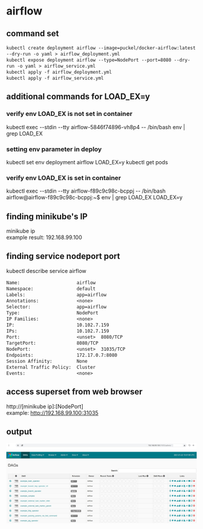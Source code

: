 # airflow

## command set
```
kubectl create deployment airflow --image=puckel/docker-airflow:latest --dry-run -o yaml > airflow_deployment.yml
kubectl expose deployment airflow --type=NodePort --port=8080 --dry-run -o yaml > airflow_service.yml
kubectl apply -f airflow_deployment.yml
kubectl apply -f airflow_service.yml
```

## additional commands for LOAD_EX=y
### verify env LOAD_EX is not set in container
kubectl exec --stdin --tty airflow-5846f74896-vh8p4 -- /bin/bash
env | grep LOAD_EX

### setting env parameter in deploy
kubectl set env deployment airflow LOAD_EX=y
kubectl get pods

### verify env LOAD_EX is set in container
kubectl exec --stdin --tty airflow-f89c9c98c-bcppj -- /bin/bash
airflow@airflow-f89c9c98c-bcppj:~$ env | grep LOAD_EX
LOAD_EX=y


## finding minikube's IP
minikube ip<br/> 
example result: 192.168.99.100

## finding service nodeport port
kubectl describe service airflow

```
Name:                     airflow
Namespace:                default
Labels:                   app=airflow
Annotations:              <none>
Selector:                 app=airflow
Type:                     NodePort
IP Families:              <none>
IP:                       10.102.7.159
IPs:                      10.102.7.159
Port:                     <unset>  8080/TCP
TargetPort:               8080/TCP
NodePort:                 <unset>  31035/TCP
Endpoints:                172.17.0.7:8080
Session Affinity:         None
External Traffic Policy:  Cluster
Events:                   <none>
```
  
## access superset from web browser
http://[minikube ip]:[NodePort]<br/>
example: http://192.168.99.100:31035

## output
<img src="./airflow.jpg">


